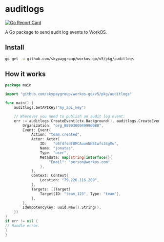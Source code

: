 # auditlogs

[![Go Report Card](https://img.shields.io/badge/dev-reference-007d9c?logo=go&logoColor=white&style=flat)](https://pkg.go.dev/github.com/skypaygroup/workos-go/v5/pkg/auditlogs)

A Go package to send audit log events to WorkOS.

## Install

```sh
go get -u github.com/skypaygroup/workos-go/v5/pkg/auditlogs
```

## How it works

```go
package main

import "github.com/skypaygroup/workos-go/v5/pkg/auditlogs"

func main() {
	auditlogs.SetAPIKey("my_api_key")

	// Wherever you need to publish an audit log event:
	err := auditlogs.CreateEvent(ctx.Background(), auditlogs.CreateEventOpts{
		Organization: "org_8899300049990088",
		Event: Event{
			Action: "team.created",
			Actor: Actor{
				ID:   "o5fdfsdfUMCAuunNN3Iwfs34gMw",
				Name: "jonatas",
				Type: "user",
				Metadata: map[string]interface{}{
					"Email": "person@workos.com",
				},
			},
			Context: Context{
				Location: "79.226.116.209",
			},
			Targets: []Target{
				Target{ID: "team_123", Type: "team"},
			},
		},
		IdempotencyKey: uuid.New().String(),
	})
}
if err != nil {
// Handle error.
}
}
```
